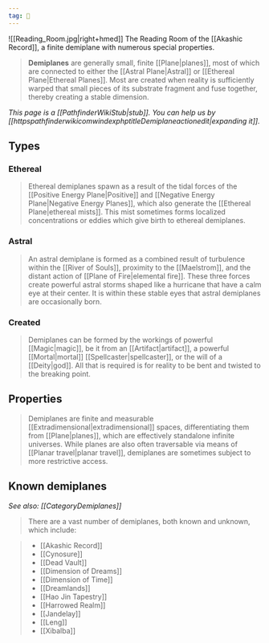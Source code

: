 ```yaml
---
tag: 🌌
---
```

![[Reading_Room.jpg|right+hmed]] 
 The Reading Room of the [[Akashic Record]], a finite demiplane with numerous special properties.
> **Demiplanes** are generally small, finite [[Plane|planes]], most of which are connected to either the [[Astral Plane|Astral]] or [[Ethereal Plane|Ethereal Planes]]. Most are created when reality is sufficiently warped that small pieces of its substrate fragment and fuse together, thereby creating a stable dimension.



*This page is a [[PathfinderWikiStub|stub]]. You can help us by [[httpspathfinderwikicomwindexphptitleDemiplaneactionedit|expanding it]].*



## Types


### Ethereal

> Ethereal demiplanes spawn as a result of the tidal forces of the [[Positive Energy Plane|Positive]] and [[Negative Energy Plane|Negative Energy Planes]], which also generate the [[Ethereal Plane|ethereal mists]]. This mist sometimes forms localized concentrations or eddies which give birth to ethereal demiplanes.


### Astral

> An astral demiplane is formed as a combined result of turbulence within the [[River of Souls]], proximity to the [[Maelstrom]], and the distant action of [[Plane of Fire|elemental fire]]. These three forces create powerful astral storms shaped like a hurricane that have a calm eye at their center. It is within these stable eyes that astral demiplanes are occasionally born.


### Created

> Demiplanes can be formed by the workings of powerful [[Magic|magic]], be it from an [[Artifact|artifact]], a powerful [[Mortal|mortal]] [[Spellcaster|spellcaster]], or the will of a [[Deity|god]]. All that is required is for reality to be bent and twisted to the breaking point.


## Properties

> Demiplanes are finite and measurable [[Extradimensional|extradimensional]] spaces, differentiating them from [[Plane|planes]], which are effectively standalone infinite universes. While planes are also often traversable via means of [[Planar travel|planar travel]], demiplanes are sometimes subject to more restrictive access.


## Known demiplanes

*See also: [[CategoryDemiplanes]]*
> There are a vast number of demiplanes, both known and unknown, which include:


> - [[Akashic Record]]
> - [[Cynosure]]
> - [[Dead Vault]]
> - [[Dimension of Dreams]]
> - [[Dimension of Time]]
> - [[Dreamlands]]
> - [[Hao Jin Tapestry]]
> - [[Harrowed Realm]]
> - [[Jandelay]]
> - [[Leng]]
> - [[Xibalba]]








